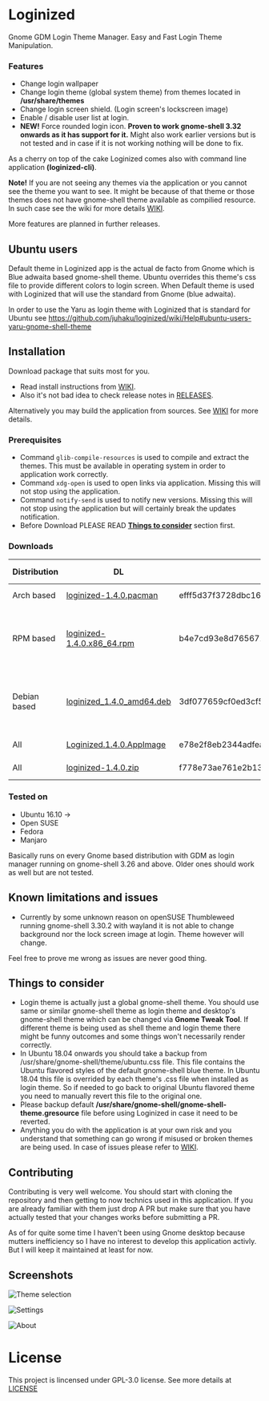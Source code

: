 # Loginized
Gnome GDM Login Theme Manager. Easy and Fast Login Theme Manipulation.

### Features
* Change login wallpaper
* Change login theme (global system theme) from themes located in __/usr/share/themes__
* Change login screen shield. (Login screen's lockscreen image)
* Enable / disable user list at login. 
* __NEW!__ Force rounded login icon. __Proven to work gnome-shell 3.32 onwards as it has support for it.__ Might also work earlier versions but is not tested and in case if it is not working nothing will be done to fix.

As a cherry on top of the cake Loginized comes also with command line application __(loginized-cli)__.

__Note!__ If you are not seeing any themes via the application or you cannot see the theme you want to see. It might be because of that theme or those themes does not have gnome-shell theme available as compilied resource. In such case see the wiki for more details [WIKI](https://github.com/juhaku/loginized/wiki/Help).

More features are planned in further releases.

## Ubuntu users
Default theme in Loginized app is the actual de facto from Gnome which is Blue adwaita based gnome-shell theme.
Ubuntu overrides this theme's css file to provide different colors to login screen. When Default theme is used with Loginized that will use the standard from Gnome (blue adwaita). 

In order to use the Yaru as login theme with Loginized that is standard for Ubuntu see https://github.com/juhaku/loginized/wiki/Help#ubuntu-users-yaru-gnome-shell-theme

## Installation
Download package that suits most for you.
 * Read install instructions from [WIKI](https://github.com/juhaku/loginized/wiki).
 * Also it's not bad idea to check release notes in [RELEASES](https://github.com/juhaku/loginized/releases).

Alternatively you may build the application from sources. See [WIKI](https://github.com/juhaku/loginized/wiki#build-application-from-sources) for more details.

### Prerequisites
 * Command `glib-compile-resources` is used to compile and extract the themes. This must be available in operating system in order to application work correctly.
 * Command `xdg-open` is used to open links via application. Missing this will not stop using the application.
 * Command `notify-send` is used to notify new versions. Missing this will not stop using the application but will certainly break the updates notification.
 * Before Download PLEASE READ [__Things to consider__](#things-to-consider) section first.

### Downloads

Distribution | DL | Sha1 | Required packages
-------------|----|------|------------------
Arch based   | [loginized-1.4.0.pacman](https://github.com/juhaku/loginized/releases/download/1.4.0/loginized-1.4.0.pacman) | 	 efff5d37f3728dbc16832219ac346ef77af3c613 | glib2, xdg-utils
RPM based    | [loginized-1.4.0.x86_64.rpm](https://github.com/juhaku/loginized/releases/download/1.4.0/loginized-1.4.0.x86_64.rpm) | 	 b4e7cd93e8d765671f9bd03df1b29e7370ada60c | glib2-devel, xdg-utils (Open SUSE, Fedora)
Debian based | [loginized_1.4.0_amd64.deb](https://github.com/juhaku/loginized/releases/download/1.4.0/loginized_1.4.0_amd64.deb) | 3df077659cf0ed3cf5cd55d9cd87f0242e12ca7d | libglib2.0-bin, libglib2.0-dev-bin, xdg-utils (Ubuntu)
All          | [Loginized.1.4.0.AppImage](https://github.com/juhaku/loginized/releases/download/1.4.0/Loginized.1.4.0.AppImage) | 	 e78e2f8eb2344adfeab25ed9f13bbae6a57502d2 | Distro dependant
All          | [loginized-1.4.0.zip](https://github.com/juhaku/loginized/releases/download/1.4.0/loginized-1.4.0.zip) | 	 f778e73ae761e2b131b6e0020c028f9577957ba2 | Distro dependant

### Tested on
* Ubuntu 16.10 ->
* Open SUSE
* Fedora
* Manjaro

Basically runs on every Gnome based distribution with GDM as login manager running on gnome-shell 3.26 and above. Older ones should work as well but are not tested.

## Known limitations and issues

* Currently by some unknown reason on openSUSE Thumbleweed running gnome-shell 3.30.2 with wayland it is not able to change background nor the lock screen image at login. Theme however will change. 

Feel free to prove me wrong as issues are never good thing. 

## Things to consider
 * Login theme is actually just a global gnome-shell theme. You should use same or similar gnome-shell theme as login theme and desktop's gnome-shell theme which can be changed via __Gnome Tweak Tool__. If different theme is being used as shell theme and login theme there might be funny outcomes and some things won't necessarily render correctly.
 * In Ubuntu 18.04 onwards you should take a backup from /usr/share/gnome-shell/theme/ubuntu.css file. This file contains the Ubuntu flavored styles of the default gnome-shell blue theme. In Ubuntu 18.04 this file is overrided by each theme's .css file when installed as login theme. So if needed to go back to original Ubuntu flavored theme you need to manually revert this file to the original one.
 * Please backup default __/usr/share/gnome-shell/gnome-shell-theme.gresource__ file before using Loginized in case it need to be reverted.
 * Anything you do with the application is at your own risk and you understand that something can go wrong if misused or broken themes are being used. In case of issues please refer to [WIKI](https://github.com/juhaku/loginized/wiki/Help).

## Contributing
Contributing is very well welcome. You should start with cloning the repository and then getting to now technics used in this application. If you are already familiar with them just drop A PR but make sure that you have actually tested that your changes works before submitting a PR. 

As of for quite some time I haven't been using Gnome desktop because mutters inefficiency so I have no interest to develop this application activly. But I will keep it maintained at least for now.

## Screenshots
![Theme selection](https://github.com/juhaku/loginized/blob/master/screenshots/screen1.png)

![Settings](https://github.com/juhaku/loginized/blob/master/screenshots/screen2.png)

![About](https://github.com/juhaku/loginized/blob/master/screenshots/screen3.png)

# License

This project is lincensed under GPL-3.0 license. See more details at [LICENSE](https://github.com/juhaku/loginized/blob/master/LICENSE)
